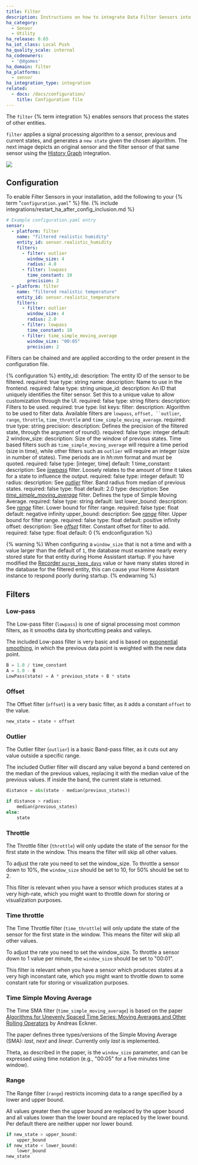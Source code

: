 ```yaml
---
title: Filter
description: Instructions on how to integrate Data Filter Sensors into Home Assistant.
ha_category:
  - Sensor
  - Utility
ha_release: 0.65
ha_iot_class: Local Push
ha_quality_scale: internal
ha_codeowners:
  - '@dgomes'
ha_domain: filter
ha_platforms:
  - sensor
ha_integration_type: integration
related:
  - docs: /docs/configuration/
    title: Configuration file
---
```


The `filter` {% term integration %} enables sensors that process the states of other entities.

`filter` applies a signal processing algorithm to a sensor, previous and current states, and generates a `new state` given the chosen algorithm. The next image depicts an original sensor and the filter sensor of that same sensor using the [History Graph](/dashboards/history-graph/) integration.

<p class='img'>
  <img src='/images/screenshots/filter-sensor.png' />
</p>

## Configuration

To enable Filter Sensors in your installation, add the following to your {% term "`configuration.yaml`" %} file.
{% include integrations/restart_ha_after_config_inclusion.md %}

```yaml
# Example configuration.yaml entry
sensor:
  - platform: filter
    name: "filtered realistic humidity"
    entity_id: sensor.realistic_humidity
    filters:
      - filter: outlier
        window_size: 4
        radius: 4.0
      - filter: lowpass
        time_constant: 10
        precision: 2
  - platform: filter
    name: "filtered realistic temperature"
    entity_id: sensor.realistic_temperature
    filters:
      - filter: outlier
        window_size: 4
        radius: 2.0
      - filter: lowpass
        time_constant: 10
      - filter: time_simple_moving_average
        window_size: "00:05"
        precision: 2
```

Filters can be chained and are applied according to the order present in the configuration file.

{% configuration %}
entity_id:
  description: The entity ID of the sensor to be filtered.
  required: true
  type: string
name:
  description: Name to use in the frontend.
  required: false
  type: string
unique_id:
  description: An ID that uniquely identifies the filter sensor. Set this to a unique value to allow customization through the UI.
  required: false
  type: string
filters:
  description: Filters to be used.
  required: true
  type: list
  keys:
    filter:
      description: Algorithm to be used to filter data. Available filters are  `lowpass`, `offset, ``outlier`, `range`, `throttle`, `time_throttle` and `time_simple_moving_average`.
      required: true
      type: string
    precision:
      description: Defines the precision of the filtered state, through the argument of round().
      required: false
      type: integer
      default: 2
    window_size:
      description: Size of the window of previous states. Time based filters such as `time_simple_moving_average` will require a time period (size in time), while other filters such as `outlier` will require an integer (size in number of states). Time periods are in _hh:mm_ format and must be quoted.
      required: false
      type: [integer, time]
      default: 1
    time_constant:
      description: See [_lowpass_](#low-pass) filter. Loosely relates to the amount of time it takes for a state to influence the output.
      required: false
      type: integer
      default: 10
    radius:
      description: See [_outlier_](#outlier) filter. Band radius from median of previous states.
      required: false
      type: float
      default: 2.0
    type:
      description: See [_time_simple_moving_average_](#time-simple-moving-average) filter. Defines the type of Simple Moving Average.
      required: false
      type: string
      default: last
    lower_bound:
      description: See [_range_](#range) filter. Lower bound for filter range.
      required: false
      type: float
      default: negative infinity
    upper_bound:
      description: See [_range_](#range) filter. Upper bound for filter range.
      required: false
      type: float
      default: positive infinity
    offset:
      description: See [_offset_](#offset) filter. Constant offset for filter to add.
      required: false
      type: float
      default: 0
{% endconfiguration %}

{% warning %}
When configuring a `window_size` that is not a time and with a value larger than the default of `1`, the database must examine nearly every stored state for that entity during Home Assistant startup. If you have modified the [Recorder `purge_keep_days`](/integrations/recorder/#purge_keep_days) value or have many states stored in the database for the filtered entity, this can cause your Home Assistant instance to respond poorly during startup.
{% endwarning %}

## Filters

### Low-pass

The Low-pass filter (`lowpass`) is one of signal processing most common filters, as it smooths data by shortcutting peaks and valleys.

The included Low-pass filter is very basic and is based on [exponential smoothing](https://en.wikipedia.org/wiki/Exponential_smoothing), in which the previous data point is weighted with the new data point.

```python
B = 1.0 / time_constant
A = 1.0 - B
LowPass(state) = A * previous_state + B * state
```

### Offset

The Offset filter (`offset`) is a very basic filter, as it adds a constant `offset` to the value.

```python
new_state = state + offset
```

### Outlier

The Outlier filter (`outlier`) is a basic Band-pass filter, as it cuts out any value outside a specific range.

The included Outlier filter will discard any value beyond a band centered on the median of the previous values, replacing it with the median value of the previous values. If inside the band, the current state is returned.

```python
distance = abs(state - median(previous_states))

if distance > radius:
    median(previous_states)
else:
    state
```

### Throttle

The Throttle filter (`throttle`) will only update the state of the sensor for the first state in the window. This means the filter will skip all other values.

To adjust the rate you need to set the window_size. To throttle a sensor down to 10%, the `window_size` should be set to 10, for 50% should be set to 2.

This filter is relevant when you have a sensor which produces states at a very high-rate, which you might want to throttle down for storing or visualization purposes.

### Time throttle

The Time Throttle filter (`time_throttle`) will only update the state of the sensor for the first state in the window. This means the filter will skip all other values.

To adjust the rate you need to set the window_size. To throttle a sensor down to 1 value per minute, the `window_size` should be set to "00:01".

This filter is relevant when you have a sensor which produces states at a very high inconstant rate, which you might want to throttle down to some constant rate for storing or visualization purposes.

### Time Simple Moving Average

The Time SMA filter (`time_simple_moving_average`) is based on the paper [Algorithms for Unevenly Spaced Time Series: Moving Averages and Other Rolling Operators](http://www.eckner.com/papers/Algorithms%20for%20Unevenly%20Spaced%20Time%20Series.pdf) by Andreas Eckner.

The paper defines three types/versions of the Simple Moving Average (SMA): *last*, *next* and *linear*. Currently only *last* is implemented.

Theta, as described in the paper, is the `window_size` parameter, and can be expressed using time notation (e.g., "00:05" for a five minutes time window).

### Range


The Range filter (`range`) restricts incoming data to a range specified by a lower and upper bound.

All values greater then the upper bound are replaced by the upper bound and all values lower than the lower bound are replaced by the lower bound.
Per default there are neither upper nor lower bound.

```python
if new_state > upper_bound:
    upper_bound
if new_state < lower_bound:
    lower_bound
new_state
```

